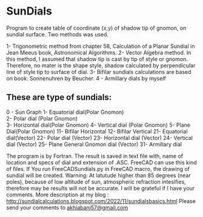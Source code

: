 # SunDials
Program to create table of coordinate (x,y) of shadow tip of gnomon, on sundial surface.
Two methods was used. 

 1- Trigonometric method from chapter 58, Calculation of a Planar Sundial in Jean Meeus book, Astronomical Algorithms. 
 2- Vector Algebra method. In this method, I assumed that shadow tip is cast by tip of style or gnomon. Therefore, no mater is the shape style, shadow calculated by perpendicular line of style tip to surface of dial.
 3- Bifilar sundials calculations are based on book: Sonnenuhren by Beucher.
 4 - Armillary dials by myself

## These are type of sundials:
 0 - Sun Graph 
 1-  Equatorial dial(Polar Gnomon)  
 2-  Polar dial (Polar Gnomon)  
 3-  Horizontal dial(Polar Gnomon) 
 4-  Vertical dial (Polar Gnomon) 
 5-  Plane Dial(Polar Gnomon) 
 11- Bifilar Horizontal 
 12- Bifilar Vertical 
 21- Equatorial dial(Vector) 
 22- Polar dial (Vector)
 23- Horizontal dial (Vector) 
 24- Vertical dial (Vector) 
 25- Plane General Gnomon dial (Vector) 
 31- Armillary dial 

The program is by Fortran. The result is saved in text file with, name of location and specs of dial and extension of .ASC. FreeCAD can use this kind of files.
If You run FreeCADSundials.py in FreeCAD macro, the drawing of sundial will be created.
Warning: At latutude higher than 85 degrees (near poles), because of low altitude of sun, atmospheric refraction intesifies, therefore may be results will not be accurate. 
I will be grateful if I have your comments. More description at my blog :
http://sundialcalculations.blogspot.com/2022/11/sundialsbasics.html
Please send your comments to akhiabani57@gmail.com
